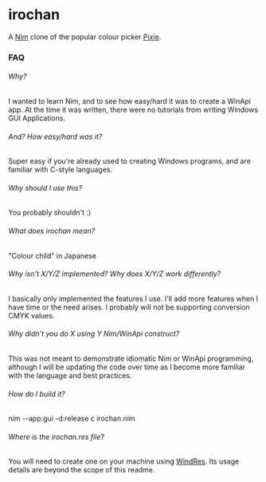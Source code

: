 # irochan
A [Nim](http://nim-lang.org/) clone of the popular colour picker [Pixie](http://www.nattyware.com/pixie.php).

### FAQ

###### Why?
I wanted to learn Nim, and to see how easy/hard it was to create a WinApi app.  At the time it was written, there were no tutorials from writing Windows GUI Applications.

###### And?  How easy/hard was it?
Super easy if you're already used to creating Windows programs, and are familiar with C-style languages.

###### Why should I use this?
You probably shouldn't :)

###### What does irochan mean?
"Colour child" in Japanese

###### Why isn't X/Y/Z implemented?  Why does X/Y/Z work differently?
I basically only implemented the features I use.  I'll add more features when I have time or the need arises.  I probably will not be supporting conversion CMYK values.

###### Why didn't you do X using Y Nim/WinApi construct?
This was not meant to demonstrate idiomatic Nim or WinApi programming, although I will be updating the code over time as I become more familiar with the language and best practices.

###### How do I build it?
nim --app:gui -d:release c irochan.nim

###### Where is the irochan.res file?
You will need to create one on your machine using [WindRes](http://www.mingw.org/).  Its usage details are beyond the scope of this readme.
